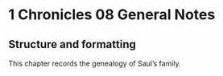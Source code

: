 # 1 Chronicles 08 General Notes
## Structure and formatting

This chapter records the genealogy of Saul’s family.